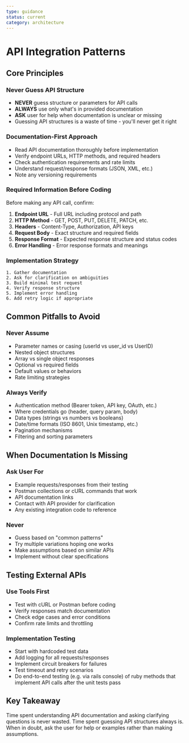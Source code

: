 ```yaml
---
type: guidance
status: current
category: architecture
---
```


# API Integration Patterns

## Core Principles

### Never Guess API Structure
- **NEVER** guess structure or parameters for API calls
- **ALWAYS** use only what's in provided documentation
- **ASK** user for help when documentation is unclear or missing
- Guessing API structures is a waste of time - you'll never get it right

### Documentation-First Approach
- Read API documentation thoroughly before implementation
- Verify endpoint URLs, HTTP methods, and required headers
- Check authentication requirements and rate limits
- Understand request/response formats (JSON, XML, etc.)
- Note any versioning requirements

### Required Information Before Coding
Before making any API call, confirm:
1. **Endpoint URL** - Full URL including protocol and path
2. **HTTP Method** - GET, POST, PUT, DELETE, PATCH, etc.
3. **Headers** - Content-Type, Authorization, API keys
4. **Request Body** - Exact structure and required fields
5. **Response Format** - Expected response structure and status codes
6. **Error Handling** - Error response formats and meanings

### Implementation Strategy
```
1. Gather documentation
2. Ask for clarification on ambiguities
3. Build minimal test request
4. Verify response structure
5. Implement error handling
6. Add retry logic if appropriate
```

## Common Pitfalls to Avoid

### Never Assume
- Parameter names or casing (userId vs user_id vs UserID)
- Nested object structures
- Array vs single object responses
- Optional vs required fields
- Default values or behaviors
- Rate limiting strategies

### Always Verify
- Authentication method (Bearer token, API key, OAuth, etc.)
- Where credentials go (header, query param, body)
- Data types (strings vs numbers vs booleans)
- Date/time formats (ISO 8601, Unix timestamp, etc.)
- Pagination mechanisms
- Filtering and sorting parameters

## When Documentation Is Missing

### Ask User For
- Example requests/responses from their testing
- Postman collections or cURL commands that work
- API documentation links
- Contact with API provider for clarification
- Any existing integration code to reference

### Never
- Guess based on "common patterns"
- Try multiple variations hoping one works
- Make assumptions based on similar APIs
- Implement without clear specifications

## Testing External APIs

### Use Tools First
- Test with cURL or Postman before coding
- Verify responses match documentation
- Check edge cases and error conditions
- Confirm rate limits and throttling

### Implementation Testing
- Start with hardcoded test data
- Add logging for all requests/responses
- Implement circuit breakers for failures
- Test timeout and retry scenarios
- Do end-to-end testing (e.g. via rails console) of ruby methods that implement API calls after the unit tests pass

## Key Takeaway
Time spent understanding API documentation and asking clarifying questions is never wasted. Time spent guessing API structures always is. When in doubt, ask the user for help or examples rather than making assumptions.
